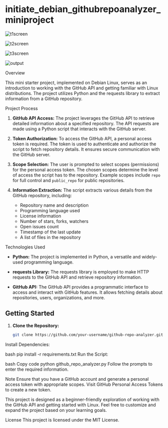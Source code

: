 # initiate_debian_githubrepoanalyzer_miniproject 

![t1screen](https://github.com/ar5803-dotcom/initiate_debian_githubrepoanalyzer_miniproject/assets/92009451/ca24f3bf-f16e-4707-89ff-a71363edc887)

![t2screen](https://github.com/ar5803-dotcom/initiate_debian_githubrepoanalyzer_miniproject/assets/92009451/8adbf528-fd1d-434d-b5b0-1435779e89cd)

![t3screen](https://github.com/ar5803-dotcom/initiate_debian_githubrepoanalyzer_miniproject/assets/92009451/33c4086f-c66d-4b6f-b9f9-a267e1260530)

![output](https://github.com/ar5803-dotcom/initiate_debian_githubrepoanalyzer_miniproject/assets/92009451/fbd7715f-0ce3-4c81-a179-996b89b44ba6)

Overview

This mini starter project, implemented on Debian Linux, serves as an introduction to working with the GitHub API and getting familiar with Linux distributions. The project utilizes Python and the requests library to extract information from a GitHub repository.

Project Process

1. **GitHub API Access:**
   The project leverages the GitHub API to retrieve detailed information about a specified repository. The API requests are made using a Python script that interacts with the GitHub server.

2. **Token Authorization:**
   To access the GitHub API, a personal access token is required. The token is used to authenticate and authorize the script to fetch repository details. It ensures secure communication with the GitHub server.

3. **Scope Selection:**
   The user is prompted to select scopes (permissions) for the personal access token. The chosen scopes determine the level of access the script has to the repository. Example scopes include `repo` for full control and `public_repo` for public repositories.

4. **Information Extraction:**
   The script extracts various details from the GitHub repository, including:
   - Repository name and description
   - Programming language used
   - License information
   - Number of stars, forks, watchers
   - Open issues count
   - Timestamp of the last update
   - A list of files in the repository

Technologies Used

- **Python:**
  The project is implemented in Python, a versatile and widely-used programming language.

- **requests Library:**
  The requests library is employed to make HTTP requests to the GitHub API and retrieve repository information.

- **GitHub API:**
  The GitHub API provides a programmatic interface to access and interact with GitHub features. It allows fetching details about repositories, users, organizations, and more.

## Getting Started

1. **Clone the Repository:**
   ```bash
   git clone https://github.com/your-username/github-repo-analyzer.git
Install Dependencies:

bash
pip install -r requirements.txt
Run the Script:

bash
Copy code
python github_repo_analyzer.py
Follow the prompts to enter the required information.

Note
Ensure that you have a GitHub account and generate a personal access token with appropriate scopes. Visit GitHub Personal Access Tokens to create a new token.

This project is designed as a beginner-friendly exploration of working with the GitHub API and getting started with Linux. Feel free to customize and expand the project based on your learning goals.

License
This project is licensed under the MIT License.
